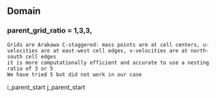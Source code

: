 ## Domain

### parent_grid_ratio = 1,3,3, 
    Grids are Arakawa C-staggered: mass points are at cell centers, u-velocities are at east-west cell edges, v-velocities are at north-south cell edges
    it is more computationally efficient and accurate to use a nesting ratio of 3 or 5
    We have tried 5 but did not work in our case
    
 i_parent_start 
 j_parent_start
